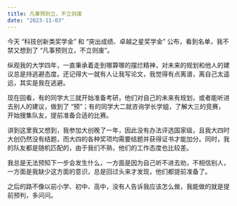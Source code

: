 ```yaml
---
title: 凡事预则立，不立则废
date: "2023-11-03"
---
```


今天 “科技创新类奖学金” 和 “突出成绩、卓越之星奖学金” 公布，看到名单，我不禁又想到了 “凡事预则立，不立则废”。

纵观我的大学四年，一直秉承着走到哪算哪的摆烂精神，对未来的规划和他人的建议总是持逃避态度。还记得大一就有人让我写论文，我觉得有点离谱，离自己太遥远，其实是我在逃避。

现在回看，有的同学大三就开始准备考研，他们对自己的未来有规划，或者能听进去别人的建议，做到了 “预”；有的同学大二就咨询学长学姐，了解大三的竞赛，开始搜集队友，提前准备合适的比赛。

讲到这里我又想到，我参加大创晚了一年，因此没有办法评选国家级，且我大四时大创仍然没有结题，而大四的各种奖项均需要结题并获得证书才能加分。同时，我的队友都是随机匹配的，由于我们不熟，他们的工作态度也比较差。

我总是无法预知下一步会发生什么，一方面是因为自己听不进去劝，不相信别人，一方面是我缺少这方面的意识，总是回过头来才发现，他们都提前准备了。

之后的路不像以前小学、初中、高中，没有人告诉我应该怎么做，我能做的就是提前预判，多问问。